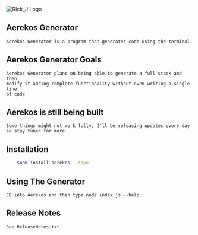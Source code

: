 ![Rick_J Logo](http://aerekos.herokuapp.com/AerekosGen.png)

## Aerekos Generator

    Aerekos Generator is a program that generates code using the terminal.

## Aerekos Generator Goals

    Aerekos Generator plans on being able to generate a full stack and then
    modify it adding complete functionality without even writing a single line
    of code
    
## Aerekos is still being built

    Some things might not work fully, I'll be releasing updates every day
    so stay tuned for more

## Installation

```bash
    $npm install aerekos --save
```

## Using The Generator

    CD into Aerekos and then type node index.js --help
    
## Release Notes

    See ReleaseNotes.txt